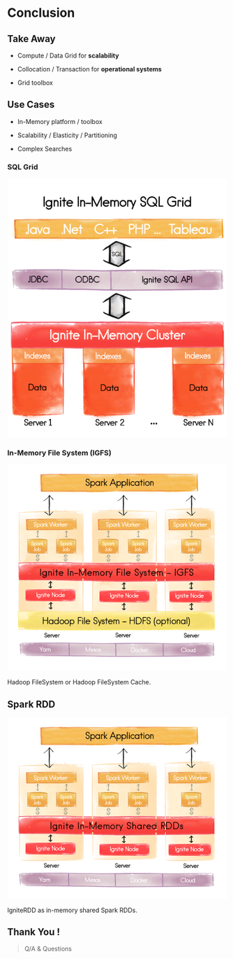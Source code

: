 # Conclusion

## Take Away

- Compute / Data Grid for **scalability**

- Collocation / Transaction for **operational systems**

- Grid toolbox

## Use Cases

- In-Memory platform / toolbox

- Scalability / Elasticity / Partitioning

- Complex Searches

### SQL Grid

![img](img/sql-grid.png)

### In-Memory File System (IGFS)

![img](img/spark-igfs.png)

Hadoop FileSystem or Hadoop FileSystem Cache.

## Spark RDD

![img](img/spark-rdd.png)

IgniteRDD as in-memory shared Spark RDDs.

## Thank You !

> Q/A &amp; Questions
